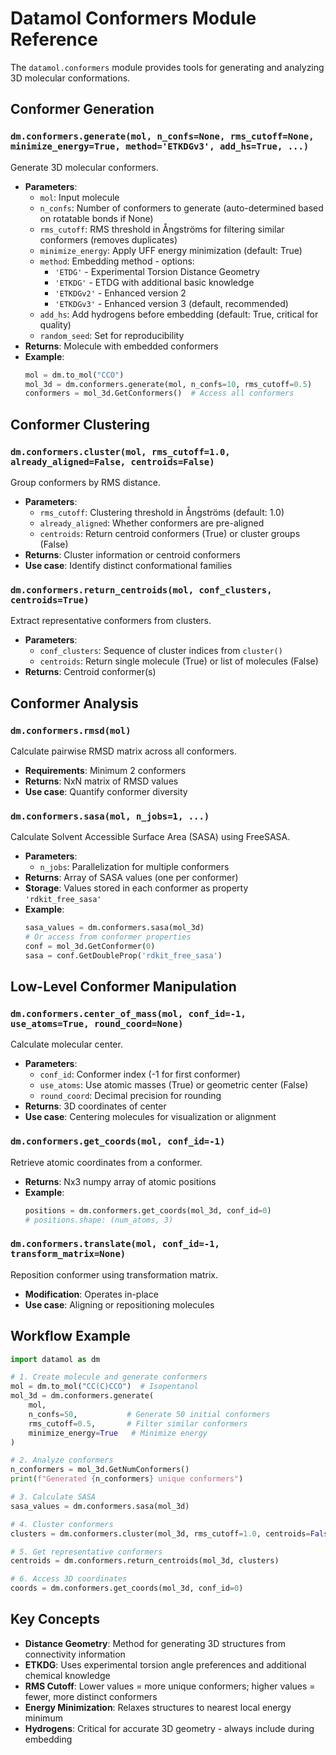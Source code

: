 # Datamol Conformers Module Reference

The `datamol.conformers` module provides tools for generating and analyzing 3D molecular conformations.

## Conformer Generation

### `dm.conformers.generate(mol, n_confs=None, rms_cutoff=None, minimize_energy=True, method='ETKDGv3', add_hs=True, ...)`
Generate 3D molecular conformers.
- **Parameters**:
  - `mol`: Input molecule
  - `n_confs`: Number of conformers to generate (auto-determined based on rotatable bonds if None)
  - `rms_cutoff`: RMS threshold in Ångströms for filtering similar conformers (removes duplicates)
  - `minimize_energy`: Apply UFF energy minimization (default: True)
  - `method`: Embedding method - options:
    - `'ETDG'` - Experimental Torsion Distance Geometry
    - `'ETKDG'` - ETDG with additional basic knowledge
    - `'ETKDGv2'` - Enhanced version 2
    - `'ETKDGv3'` - Enhanced version 3 (default, recommended)
  - `add_hs`: Add hydrogens before embedding (default: True, critical for quality)
  - `random_seed`: Set for reproducibility
- **Returns**: Molecule with embedded conformers
- **Example**:
  ```python
  mol = dm.to_mol("CCO")
  mol_3d = dm.conformers.generate(mol, n_confs=10, rms_cutoff=0.5)
  conformers = mol_3d.GetConformers()  # Access all conformers
  ```

## Conformer Clustering

### `dm.conformers.cluster(mol, rms_cutoff=1.0, already_aligned=False, centroids=False)`
Group conformers by RMS distance.
- **Parameters**:
  - `rms_cutoff`: Clustering threshold in Ångströms (default: 1.0)
  - `already_aligned`: Whether conformers are pre-aligned
  - `centroids`: Return centroid conformers (True) or cluster groups (False)
- **Returns**: Cluster information or centroid conformers
- **Use case**: Identify distinct conformational families

### `dm.conformers.return_centroids(mol, conf_clusters, centroids=True)`
Extract representative conformers from clusters.
- **Parameters**:
  - `conf_clusters`: Sequence of cluster indices from `cluster()`
  - `centroids`: Return single molecule (True) or list of molecules (False)
- **Returns**: Centroid conformer(s)

## Conformer Analysis

### `dm.conformers.rmsd(mol)`
Calculate pairwise RMSD matrix across all conformers.
- **Requirements**: Minimum 2 conformers
- **Returns**: NxN matrix of RMSD values
- **Use case**: Quantify conformer diversity

### `dm.conformers.sasa(mol, n_jobs=1, ...)`
Calculate Solvent Accessible Surface Area (SASA) using FreeSASA.
- **Parameters**:
  - `n_jobs`: Parallelization for multiple conformers
- **Returns**: Array of SASA values (one per conformer)
- **Storage**: Values stored in each conformer as property `'rdkit_free_sasa'`
- **Example**:
  ```python
  sasa_values = dm.conformers.sasa(mol_3d)
  # Or access from conformer properties
  conf = mol_3d.GetConformer(0)
  sasa = conf.GetDoubleProp('rdkit_free_sasa')
  ```

## Low-Level Conformer Manipulation

### `dm.conformers.center_of_mass(mol, conf_id=-1, use_atoms=True, round_coord=None)`
Calculate molecular center.
- **Parameters**:
  - `conf_id`: Conformer index (-1 for first conformer)
  - `use_atoms`: Use atomic masses (True) or geometric center (False)
  - `round_coord`: Decimal precision for rounding
- **Returns**: 3D coordinates of center
- **Use case**: Centering molecules for visualization or alignment

### `dm.conformers.get_coords(mol, conf_id=-1)`
Retrieve atomic coordinates from a conformer.
- **Returns**: Nx3 numpy array of atomic positions
- **Example**:
  ```python
  positions = dm.conformers.get_coords(mol_3d, conf_id=0)
  # positions.shape: (num_atoms, 3)
  ```

### `dm.conformers.translate(mol, conf_id=-1, transform_matrix=None)`
Reposition conformer using transformation matrix.
- **Modification**: Operates in-place
- **Use case**: Aligning or repositioning molecules

## Workflow Example

```python
import datamol as dm

# 1. Create molecule and generate conformers
mol = dm.to_mol("CC(C)CCO")  # Isopentanol
mol_3d = dm.conformers.generate(
    mol,
    n_confs=50,           # Generate 50 initial conformers
    rms_cutoff=0.5,       # Filter similar conformers
    minimize_energy=True   # Minimize energy
)

# 2. Analyze conformers
n_conformers = mol_3d.GetNumConformers()
print(f"Generated {n_conformers} unique conformers")

# 3. Calculate SASA
sasa_values = dm.conformers.sasa(mol_3d)

# 4. Cluster conformers
clusters = dm.conformers.cluster(mol_3d, rms_cutoff=1.0, centroids=False)

# 5. Get representative conformers
centroids = dm.conformers.return_centroids(mol_3d, clusters)

# 6. Access 3D coordinates
coords = dm.conformers.get_coords(mol_3d, conf_id=0)
```

## Key Concepts

- **Distance Geometry**: Method for generating 3D structures from connectivity information
- **ETKDG**: Uses experimental torsion angle preferences and additional chemical knowledge
- **RMS Cutoff**: Lower values = more unique conformers; higher values = fewer, more distinct conformers
- **Energy Minimization**: Relaxes structures to nearest local energy minimum
- **Hydrogens**: Critical for accurate 3D geometry - always include during embedding
